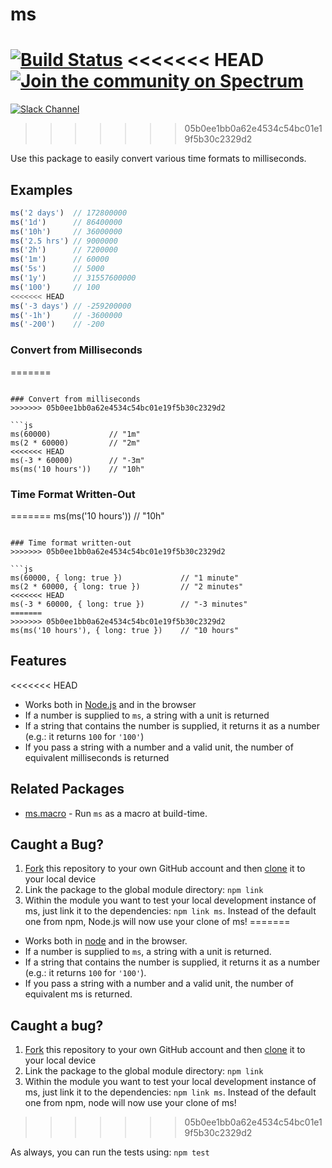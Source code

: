 # ms

[![Build Status](https://travis-ci.org/zeit/ms.svg?branch=master)](https://travis-ci.org/zeit/ms)
<<<<<<< HEAD
[![Join the community on Spectrum](https://withspectrum.github.io/badge/badge.svg)](https://spectrum.chat/zeit)
=======
[![Slack Channel](http://zeit-slackin.now.sh/badge.svg)](https://zeit.chat/)
>>>>>>> 05b0ee1bb0a62e4534c54bc01e19f5b30c2329d2

Use this package to easily convert various time formats to milliseconds.

## Examples

```js
ms('2 days')  // 172800000
ms('1d')      // 86400000
ms('10h')     // 36000000
ms('2.5 hrs') // 9000000
ms('2h')      // 7200000
ms('1m')      // 60000
ms('5s')      // 5000
ms('1y')      // 31557600000
ms('100')     // 100
<<<<<<< HEAD
ms('-3 days') // -259200000
ms('-1h')     // -3600000
ms('-200')    // -200
```

### Convert from Milliseconds
=======
```

### Convert from milliseconds
>>>>>>> 05b0ee1bb0a62e4534c54bc01e19f5b30c2329d2

```js
ms(60000)             // "1m"
ms(2 * 60000)         // "2m"
<<<<<<< HEAD
ms(-3 * 60000)        // "-3m"
ms(ms('10 hours'))    // "10h"
```

### Time Format Written-Out
=======
ms(ms('10 hours'))    // "10h"
```

### Time format written-out
>>>>>>> 05b0ee1bb0a62e4534c54bc01e19f5b30c2329d2

```js
ms(60000, { long: true })             // "1 minute"
ms(2 * 60000, { long: true })         // "2 minutes"
<<<<<<< HEAD
ms(-3 * 60000, { long: true })        // "-3 minutes"
=======
>>>>>>> 05b0ee1bb0a62e4534c54bc01e19f5b30c2329d2
ms(ms('10 hours'), { long: true })    // "10 hours"
```

## Features

<<<<<<< HEAD
- Works both in [Node.js](https://nodejs.org) and in the browser
- If a number is supplied to `ms`, a string with a unit is returned
- If a string that contains the number is supplied, it returns it as a number (e.g.: it returns `100` for `'100'`)
- If you pass a string with a number and a valid unit, the number of equivalent milliseconds is returned

## Related Packages

- [ms.macro](https://github.com/knpwrs/ms.macro) - Run `ms` as a macro at build-time.

## Caught a Bug?

1. [Fork](https://help.github.com/articles/fork-a-repo/) this repository to your own GitHub account and then [clone](https://help.github.com/articles/cloning-a-repository/) it to your local device
2. Link the package to the global module directory: `npm link`
3. Within the module you want to test your local development instance of ms, just link it to the dependencies: `npm link ms`. Instead of the default one from npm, Node.js will now use your clone of ms!
=======
- Works both in [node](https://nodejs.org) and in the browser.
- If a number is supplied to `ms`, a string with a unit is returned.
- If a string that contains the number is supplied, it returns it as a number (e.g.: it returns `100` for `'100'`).
- If you pass a string with a number and a valid unit, the number of equivalent ms is returned.

## Caught a bug?

1. [Fork](https://help.github.com/articles/fork-a-repo/) this repository to your own GitHub account and then [clone](https://help.github.com/articles/cloning-a-repository/) it to your local device
2. Link the package to the global module directory: `npm link`
3. Within the module you want to test your local development instance of ms, just link it to the dependencies: `npm link ms`. Instead of the default one from npm, node will now use your clone of ms!
>>>>>>> 05b0ee1bb0a62e4534c54bc01e19f5b30c2329d2

As always, you can run the tests using: `npm test`
